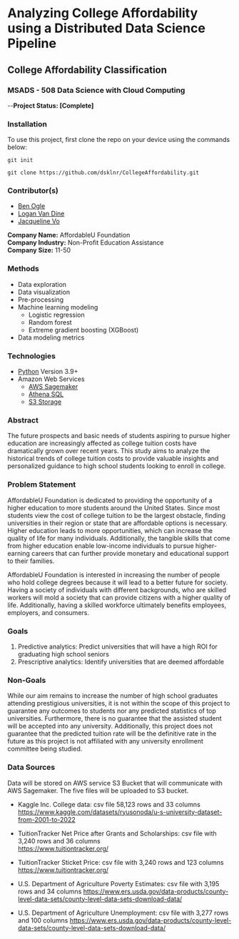 # Analyzing College Affordability using a Distributed Data Science Pipeline 
## College Affordability Classification 
### MSADS - 508 Data Science with Cloud Computing

--**Project Status: [Complete]**

### Installation

To use this project, first clone the repo on your device using the commands below:

`git init`

`git clone https://github.com/dsklnr/CollegeAffordability.git`

### Contributor(s)    

* [Ben Ogle](https://github.com/dsklnr)
* [Logan Van Dine](https://github.com/lvandine44)
* [Jacqueline Vo](https://github.com/jvo024)

**Company Name:** AffordableU Foundation  
**Company Industry:** Non-Profit Education Assistance  
**Company Size:** 11-50

### Methods  
* Data exploration
* Data visualization  
* Pre-processing    
* Machine learning modeling
  * Logistic regression
  * Random forest
  * Extreme gradient boosting (XGBoost)
* Data modeling metrics


### Technologies  
* [Python](https://www.python.org/) Version 3.9+ 
* Amazon Web Services
  * [AWS Sagemaker](https://aws.amazon.com/sagemaker/)
  * [Athena SQL](https://aws.amazon.com/athena/)
  * [S3 Storage](https://aws.amazon.com/s3/)
  

### Abstract 
The future prospects and basic needs of students aspiring to pursue higher education are increasingly affected as college tuition costs have dramatically grown over recent years. This study aims to analyze the historical trends of college tuition costs to provide valuable insights and personalized guidance to high school students looking to enroll in college.

### Problem Statement
AffordableU Foundation is dedicated to providing the opportunity of a higher education to more students around the United States. Since most students view the cost of college tuition to be the largest obstacle, finding universities in their region or state that are affordable options is necessary. Higher education leads to more opportunities, which can increase the quality of life for many individuals. Additionally, the tangible skills that come from higher education enable low-income individuals to pursue higher-earning careers that can further provide monetary and educational support to their families.

AffordableU Foundation is interested in increasing the number of people who hold college degrees because it will lead to a better future for society. Having a society of individuals with different backgrounds, who are skilled workers will mold a society that can provide citizens with a higher quality of life. Additionally, having a skilled workforce ultimately benefits employees, employers, and consumers.

### Goals 
1. Predictive analytics: Predict universities that will have a high ROI for graduating high school seniors
2. Prescriptive analytics: Identify universities that are deemed affordable

### Non-Goals 
While our aim remains to increase the number of high school graduates attending prestigious universities, it is not within the scope of this project to guarantee any outcomes to students nor any predicted statistics of top universities. Furthermore, there is no guarantee that the assisted student will be accepted into any university. Additionally, this project does not guarantee that the predicted tuition rate will be the definitive rate in the future as this project is not affiliated with any university enrollment committee being studied.

### Data Sources 
Data will be stored on AWS service S3 Bucket that will communicate with AWS Sagemaker. The five files will be uploaded to S3 bucket.

* Kaggle Inc. College data: csv file 58,123 rows and 33 columns
https://www.kaggle.com/datasets/ryusonoda/u-s-university-dataset-from-2001-to-2022

* TuitionTracker Net Price after Grants and Scholarships: csv file with 3,240 rows and 36 columns  
https://www.tuitiontracker.org/

* TuitionTracker Sticket Price: csv file with 3,240 rows and 123 columns  
https://www.tuitiontracker.org/

* U.S. Department of Agriculture Poverty Estimates: csv file with 3,195 rows and 34 columns
https://www.ers.usda.gov/data-products/county-level-data-sets/county-level-data-sets-download-data/

* U.S. Department of Agriculture Unemployment: csv file with 3,277 rows and 100 columns
https://www.ers.usda.gov/data-products/county-level-data-sets/county-level-data-sets-download-data/
